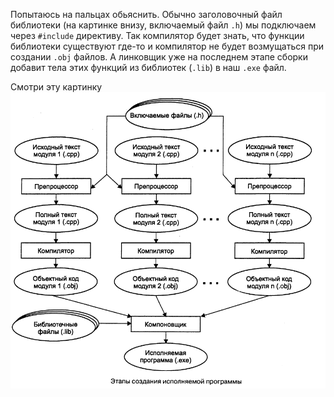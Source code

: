 Попытаюсь на пальцах обьяснить. Обычно заголовочный файл библиотеки (на картинке внизу, включаемый файл `.h`) мы подключаем через `#include` директиву. Так компилятор будет знать, что функции библиотеки существуют где-то и компилятор не будет возмущаться при создании `.obj` файлов. А линковщик уже на последнем этапе сборки добавит тела этих функций из библиотек (`.lib`) в наш `.exe` файл.

Смотри эту картинку
![Этапы сборки](./Этапы-создания-исполняемой-программы-на-C++.png)
